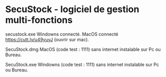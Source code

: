 # SecuStock - logiciel de gestion multi-fonctions
secustock.exe Windowns connecté.
MacOS connecté https://cutt.ly/u49yuyJ (ouvrir sur mac).

SecuStock.dmg MacOS (code test : 1111) sans internet instalable sur Pc ou Bureau.

SecuStock.exe Windowns (code test : 1111) sans internet instalable sur Pc ou Bureau.
